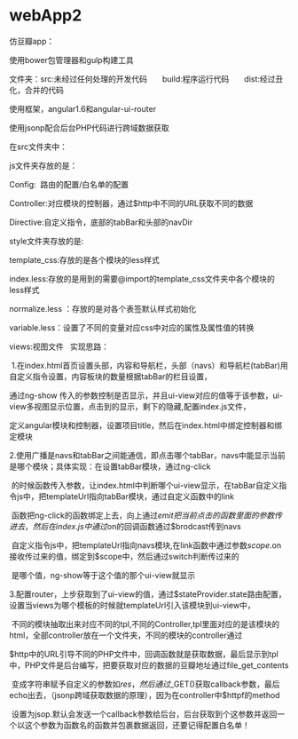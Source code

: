 # webApp2

仿豆瓣app：

使用bower包管理器和gulp构建工具

文件夹：src:未经过任何处理的开发代码
       build:程序运行代码
       dist:经过丑化，合并的代码
       
使用框架，angular1.6和angular-ui-router

使用jsonp配合后台PHP代码进行跨域数据获取

在src文件夹中：

  js文件夹存放的是：
  
  Config:  路由的配置/白名单的配置
  
  Controller:对应模块的控制器，通过$http中不同的URL获取不同的数据
  
  Directive:自定义指令，底部的tabBar和头部的navDir
  
  style文件夹存放的是:
  
  template_css:存放的是各个模块的less样式
  
  index.less:存放的是用到的需要@import的template_css文件夹中各个模块的less样式
  
  normalize.less ：存放的是对各个表签默认样式初始化
  
  variable.less：设置了不同的变量对应css中对应的属性及属性值的转换
  
  views:视图文件
  
实现思路：

  1.在index.html首页设置头部，内容和导航栏，头部（navs）和导航栏(tabBar)用自定义指令设置，内容板块的数量根据tabBar的栏目设置，
  
  通过ng-show 传入的参数控制是否显示，并且ui-view对应的值等于该参数，ui-view多视图显示位置，点击到的显示，剩下的隐藏,配置index.js文件，
  
  定义angular模块和控制器，设置项目title，然后在index.html中绑定控制器和绑定模块
  
  2.使用广播是navs和tabBar之间能通信，即点击哪个tabBar，navs中能显示当前是哪个模块；具体实现：在设置tabBar模块，通过ng-click
  
  的时候函数传入参数，让index.html中判断哪个ui-view显示，在tabBar自定义指令js中，把templateUrl指向tabBar模块，通过自定义函数中的link
  
  函数把ng-click的函数绑定上去，向上通过$emit把当前点击的函数里面的参数传进去，然后在index.js中通过$on的回调函数通过$brodcast传到navs
  
  自定义指令js中，把templateUrl指向navs模块,在link函数中通过参数$scope.$on接收传过来的值，绑定到$scope中，然后通过switch判断传过来的
  
  是哪个值，ng-show等于这个值的那个ui-view就显示
  
  3.配置router，上步获取到了ui-view的值，通过$stateProvider.state路由配置，设置当views为哪个模板的时候就templateUrl引入该模块到ui-view中，
  
  不同的模块抽取出来对应不同的tpl,不同的Controller,tpl里面对应的是该模块的html，全部controller放在一个文件夹，不同的模块的controller通过
  
  $http中的URL引导不同的PHP文件中，回调函数就是获取数据，最后显示到tpl中，PHP文件是后台编写，把要获取对应的数据的豆瓣地址通过file_get_contents
  
  变成字符串赋予自定义的参数如$res，然后通过$_GET()获取callback参数，最后echo出去，（jsonp跨域获取数据的原理），因为在controller中$httpf的method
  
  设置为jsop.默认会发送一个callback参数给后台，后台获取到个这参数并返回一个以这个参数为函数名的函数并包裹数据返回，还要记得配置白名单！


